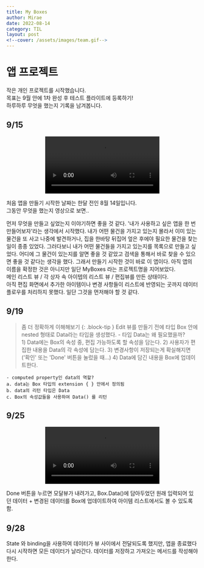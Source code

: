 ```yaml
---
title: My Boxes
author: Mirae
date: 2022-08-14
category: TIL
layout: post
<!--cover: /assets/images/team.gif-->
---
```


# 앱 프로젝트
  작은 개인 프로젝트를 시작했습니다.  
  목표는 9월 안에 1차 완성 후 테스트 플라이트에 등록하기!  
  하루하루 무엇을 했는지 기록을 남겨봅니다.  
    
    


## 9/15  
<center><video src="https://user-images.githubusercontent.com/85061148/190425324-cebc28eb-9cf7-45f9-a66a-96bb1ba0aef6.mov" controls="controls" style="max-width: 600px">
</video></center>  
  
  처음 앱을 만들기 시작한 날짜는 한달 전인 8월 14일입니다.   
  그동안 무엇을 했는지 영상으로 보면..        
    
  먼저 무엇을 만들고 싶었는지 이야기하면 좋을 것 같다. '내가 사용하고 싶은 앱을 한 번 만들어보자'라는 생각에서 시작했다. 내가 어떤 물건을 가지고 있는지 몰라서 이미 있는 물건을 또 사고 나중에 발견하거나, 집을 한바탕 뒤집어 엎은 후에야 필요한 물건을 찾는 일이 종종 있었다. 그러다보니 내가 어떤 물건들을 가지고 있는지를 목록으로 만들고 싶었다. 어디에 그 물건이 있는지를 알면 좋을 것 같았고 검색을 통해서 바로 찾을 수 있으면 좋을 것 같다는 생각을 했다. 그래서 만들기 시작한 것이 바로 이 앱이다. 아직 앱의 이름을 확정한 것은 아니지만 일단 MyBoxes 라는 프로젝트명을 지어보았다.  
  메인 리스트 뷰 / 각 상자 속 아이텝의 리스트 뷰 / 편집뷰를 만든 상태이다.  
  아직 편집 화면에서 추가한 아이템이나 변경 사항들이 리스트에 반영되는 곳까지 데이터 플로우를 처리하지 못했다. 일단 그것을 먼저해야 할 것 같다. 
  
## 9/19  
> 좀 더 정확하게 이해해보기
{: .block-tip }
    Edit 뷰를 만들기 전에 타입 Box 안에 nested 형태로 Data라는 타입을 생성했다. 
    - 타입 Data는 왜 필요했을까?  
    1) Data에는 Box의 속성 중, 편집 가능하도록 할 속성을 담는다. 
    2) 사용자가 편집한 내용을 Data의 각 속성에 담는다. 
    3) 변경사항이 저장되는게 확실해지면 ('확인' 또는 'Done' 버튼을 눌렀을 때...)
    4) Data에 담긴 내용을 Box에 업데이트한다.   
      
<!--  급 궁금 : 화면에 글자를 쓰는 것 만으로 메모리에 할당되는가? 저장을 해야 할당되는가?  -->
   
    - computed property인 data의 역할?
    a. data는 Box 타입의 extension { } 안에서 정의됨 
    b. data의 리턴 타입은 Data
    c. Box의 속성값들을 사용하여 Data() 를 리턴 
    
<!--  is data doing something on the edit view? something like...show the property value that I already have on the item list view?   -->

## 9/25

<center><video src="https://user-images.githubusercontent.com/85061148/192147063-40f9f830-3ce6-4b31-bca1-b9950092c6f6.mov" controls="controls" style="max-width: 600px">
</video></center>  
  
Done 버튼을 누르면 모달뷰가 내려가고, Box.Data()에 담아두었던 원래 입력되어 있던 데이터 + 변경된 데이터를 Box에 업데이트하여 아이템 리스트에서도 볼 수 있도록 함. 

## 9/28  
  
State 와 binding을 사용하여 데이터가 뷰 사이에서 전달되도록 했지만, 앱을 종료했다 다시 시작하면 모든 데이터가 날라간다. 데이터를 저장하고 가져오는 메서드를 작성해야 한다. 

